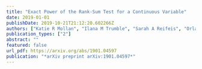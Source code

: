 ```yaml
---
title: "Exact Power of the Rank-Sum Test for a Continuous Variable"
date: 2019-01-01
publishDate: 2019-10-21T21:12:20.602266Z
authors: ["Katie R Mollan", "Ilana M Trumble", "Sarah A Reifeis", "Orlando Ferrer", "Camden P Bay", "Pedro L Baldoni", "Michael G Hudgens"]
publication_types: ["2"]
abstract: ""
featured: false
url_pdf: https://arxiv.org/abs/1901.04597
publication: "*arXiv preprint arXiv:1901.04597*"
---
```


